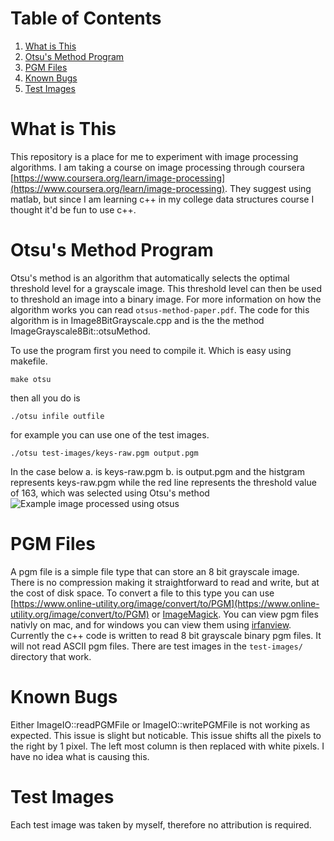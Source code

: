 
# Table of Contents

1. [What is This](#what)
2. [Otsu's Method Program](#otsu)
3. [PGM Files](#pgm)
4. [Known Bugs](#bugs)
5. [Test Images](#test-images)

<a name="otsu"></a>
# What is This

This repository is a place for me to experiment with image processing algorithms.  I am taking a course on image processing through coursera  [https://www.coursera.org/learn/image-processing](https://www.coursera.org/learn/image-processing).  They suggest using matlab, but since I am learning c++ in my college data structures course I thought it'd be fun to use c++.

<a name="otsu"></a>
# Otsu's Method Program
Otsu's method is an algorithm that automatically selects the optimal threshold level for a grayscale image.  This threshold level can then be used to threshold an image into a binary image.  For more information on how the algorithm works you can read `otsus-method-paper.pdf`.  The code for this algorithm is in Image8BitGrayscale.cpp and is the the method ImageGrayscale8Bit::otsuMethod.

To use the program first you need to compile it. Which is easy using makefile.

```
make otsu
```

then all you do is

```
./otsu infile outfile
```

for example you can use one of the test images.

```
./otsu test-images/keys-raw.pgm output.pgm
```
In the case below a. is keys-raw.pgm b. is output.pgm and the histgram represents keys-raw.pgm while the red line represents the threshold value of 163, which was selected using Otsu's method 
![Example image processed using otsus](https://i.imgur.com/dVr8oyA.jpg)

<a name="pgm"></a>
# PGM Files

A pgm file is a simple file type that can store an 8 bit grayscale image.  There is no compression making it straightforward to read and write, but at the cost of disk space.  To convert a file to this type you can use [https://www.online-utility.org/image/convert/to/PGM](https://www.online-utility.org/image/convert/to/PGM) or [ImageMagick](https://www.imagemagick.org/script/index.php).  You can view pgm files nativly on mac, and for windows you can view them using [irfanview](https://www.irfanview.com/). Currently the c++ code is written to read 8 bit grayscale binary pgm files.  It will not read ASCII pgm files. There are test images in the `test-images/` directory that work.

<a name="bugs"></a>
# Known Bugs

Either ImageIO::readPGMFile or ImageIO::writePGMFile is not working as expected.  This issue is slight but noticable.  This issue shifts all the pixels to the right by 1 pixel.  The left most column is then replaced with white pixels.  I have no idea what is causing this.

<a name="test-images"></a>
# Test Images

Each test image was taken by myself, therefore no attribution is required.
